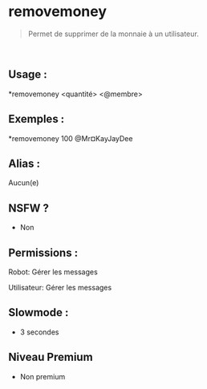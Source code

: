 # removemoney

> Permet de supprimer de la monnaie à un utilisateur.

<br>

## Usage :

*removemoney <quantité> <@membre>

## Exemples :

*removemoney 100 @Mr¤KayJayDee

## Alias :

Aucun(e)

## NSFW ?

- Non

## Permissions :

Robot: Gérer les messages
<br>

Utilisateur: Gérer les messages

## Slowmode :

- 3 secondes

## Niveau Premium

- Non premium